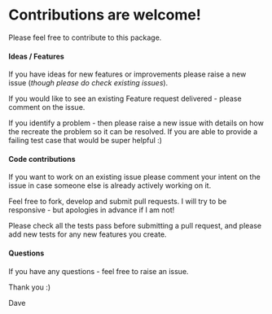 # Contributions are welcome!

Please feel free to contribute to this package.

#### Ideas / Features
If you have ideas for new features or improvements please raise a new
issue (_though please do check existing issues_).

If you would like to see an existing Feature request delivered - please
comment on the issue.

If you identify a problem - then please raise a new issue with details
on how the recreate the problem so it can be resolved. If you are able
to provide a failing test case that would be super helpful :)

#### Code contributions
If you want to work on an existing issue please comment your intent on
the issue in case someone else is already actively working on it.

Feel free to fork, develop and submit pull requests. I will try to be
responsive - but apologies in advance if I am not!

Please check all the tests pass before submitting a pull request, and
please add new tests for any new features you create.

#### Questions
If you have any questions - feel free to raise an issue.

Thank you :)

Dave
